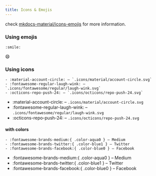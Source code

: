 ```yaml
---
title: Icons & Emojis
---
```

check [mkdocs-material/icons-emojis](https://squidfunk.github.io/mkdocs-material/reference/icons-emojis/) for more information.

### Using emojis
```
:smile: 
```
:smile: 

### Using icons
```
- :material-account-circle: – `.icons/material/account-circle.svg`
- :fontawesome-regular-laugh-wink: – `.icons/fontawesome/regular/laugh-wink.svg`
- :octicons-repo-push-24: – `.icons/octicons/repo-push-24.svg`
```

- :material-account-circle: – `.icons/material/account-circle.svg`
- :fontawesome-regular-laugh-wink: – `.icons/fontawesome/regular/laugh-wink.svg`
- :octicons-repo-push-24: – `.icons/octicons/repo-push-24.svg`

#### with colors
```
- :fontawesome-brands-medium:{ .color-aqua0 } – Medium
- :fontawesome-brands-twitter:{ .color-blue1 } – Twitter
- :fontawesome-brands-facebook:{ .color-blue0 } – Facebook
```

- :fontawesome-brands-medium:{ .color-aqua0 } – Medium
- :fontawesome-brands-twitter:{ .color-blue1 } – Twitter
- :fontawesome-brands-facebook:{ .color-blue0 } – Facebook
